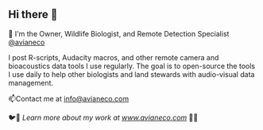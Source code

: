 ## Hi there 👋
🌱 I'm the Owner, Wildlife Biologist, and Remote Detection Specialist [@avianeco](https://github.com/avianeco)

I post R-scripts, Audacity macros, and other remote camera and bioacoustics data tools I use regularly.
The goal is to open-source the tools I use daily to help other biologists and land stewards with audio-visual data management.

 📫Contact me at info@avianeco.com

 🐦🦗 *Learn more about my work at www.avianeco.com* 🦇🐸
 
